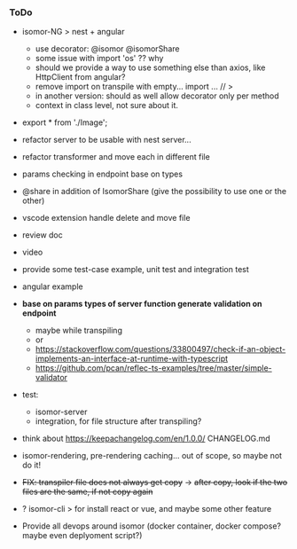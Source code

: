 ### ToDo

- isomor-NG > nest + angular
    - use decorator: @isomor @isomorShare
    - some issue with import 'os' ?? why
    - should we provide a way to use something else than axios, like HttpClient from angular?
    - remove import on transpile with empty... import ... // >
    - in another version: should as well allow decorator only per method
    - context in class level, not sure about it.

- export * from './Image';

- refactor server to be usable with nest server...

- refactor transformer and move each in different file

- params checking in endpoint base on types

- @share in addition of IsomorShare (give the possibility to use one or the other)

- vscode extension handle delete and move file

- review doc
- video
- provide some test-case example, unit test and integration test
- angular example


- **base on params types of server function generate validation on endpoint**
  - maybe while transpiling
  - or
  - https://stackoverflow.com/questions/33800497/check-if-an-object-implements-an-interface-at-runtime-with-typescript
  - https://github.com/pcan/reflec-ts-examples/tree/master/simple-validator



- test:
  - isomor-server
  - integration, for file structure after transpiling?

- think about https://keepachangelog.com/en/1.0.0/ CHANGELOG.md



- isomor-rendering, pre-rendering caching... out of scope, so maybe not do it!


- ~~FIX: transpiler file does not always get copy~~
  -> ~~after copy, look if the two files are the same, if not copy again~~

- ? isomor-cli > for install react or vue, and maybe some other feature

- Provide all devops around isomor (docker container, docker compose? maybe even deplyoment script?)
